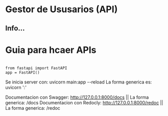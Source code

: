 <h1>Gestor de Ususarios (API)</h1>
<h2>Info...</h2>


# Guia para hcaer APIs
<code> 
from fastapi import FastAPI
app = FastAPI()
</code>
<p>
Se inicia server con: uvicorn main:app --reload
La forma generica es: uvicorn '<nombreDelArchivoPython>:<nombreDeLaInstanciaFastApi>' 

Documentacion con Swagger: http://127.0.0.1:8000/docs    ||  La forma generica: <url>/docs
Documentacion con Redocly: http://127.0.0.1:8000/redoc   ||  La forma generica: <url>/redoc
</p>
